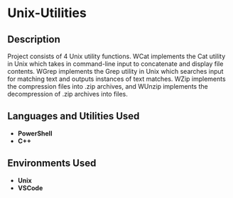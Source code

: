 # <h1>Unix-Utilities</h1>

<h2>Description</h2>
Project consists of 4 Unix utility functions. WCat implements the Cat utility in Unix which takes in command-line input to concatenate and display file contents. WGrep implements the Grep utility in Unix which searches input for matching text and outputs instances of text matches. WZip implements the compression files into .zip archives, and WUnzip implements the decompression of .zip archives into files.
<br />


<h2>Languages and Utilities Used</h2>

- <b>PowerShell</b> 
- <b>C++</b>

<h2>Environments Used </h2>

- <b>Unix</b>
- <b>VSCode</b>

<!--
 ```diff
- text in red
+ text in green
! text in orange
# text in gray
@@ text in purple (and bold)@@
```
--!>

